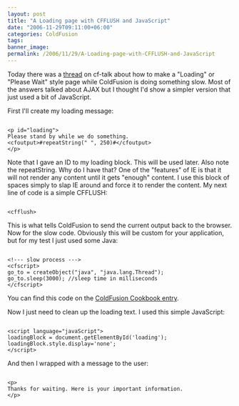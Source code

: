 ```yaml
---
layout: post
title: "A Loading page with CFFLUSH and JavaScript"
date: "2006-11-29T09:11:00+06:00"
categories: ColdFusion 
tags: 
banner_image: 
permalink: /2006/11/29/A-Loading-page-with-CFFLUSH-and-JavaScript
---
```


Today there was a <a href="http://www.houseoffusion.com/groups/CF-Talk/message.cfm/messageid:261819">thread</a> on cf-talk about how to make a "Loading" or "Please Wait" style page while ColdFusion is doing something slow. Most of the answers talked about AJAX but I thought I'd show a simpler version that just used a bit of JavaScript.

First I'll create my loading message:

<code>
&lt;p id="loading"&gt;
Please stand by while we do something.
&lt;cfoutput&gt;#repeatString(" ", 250)#&lt;/cfoutput&gt;
&lt;/p&gt;
</code>

Note that I gave an ID to my loading block. This will be used later. Also note the repeatString. Why do I have that? One of the "features" of IE is that it will not render any content until it gets "enough" content. I use this block of spaces simply to slap IE around and force it to render the content. My next line of code is a simple CFFLUSH:

<code>
&lt;cfflush&gt;
</code>

This is what tells ColdFusion to send the current output back to the browser. Now for the slow code. Obviously this will be custom for your application, but for my test I just used some Java:

<code>
&lt;!--- slow process ---&gt;
&lt;cfscript&gt;
go_to = createObject("java", "java.lang.Thread");
go_to.sleep(3000); //sleep time in milliseconds
&lt;/cfscript&gt;
</code>

You can find this code on the <a href="http://www.coldfusioncookbook.com/entry/61/How-do-I-make-a-template-pause(sleep)?">ColdFusion Cookbook entry</a>. 

Now I just need to clean up the loading text. I used this simple JavaScript:

<code>
&lt;script language="javaScript"&gt;
loadingBlock = document.getElementById('loading');
loadingBlock.style.display='none';
&lt;/script&gt;
</code>

And then I wrapped with a message to the user:

<code>
&lt;p&gt;
Thanks for waiting. Here is your important information.
&lt;/p&gt;
</code>